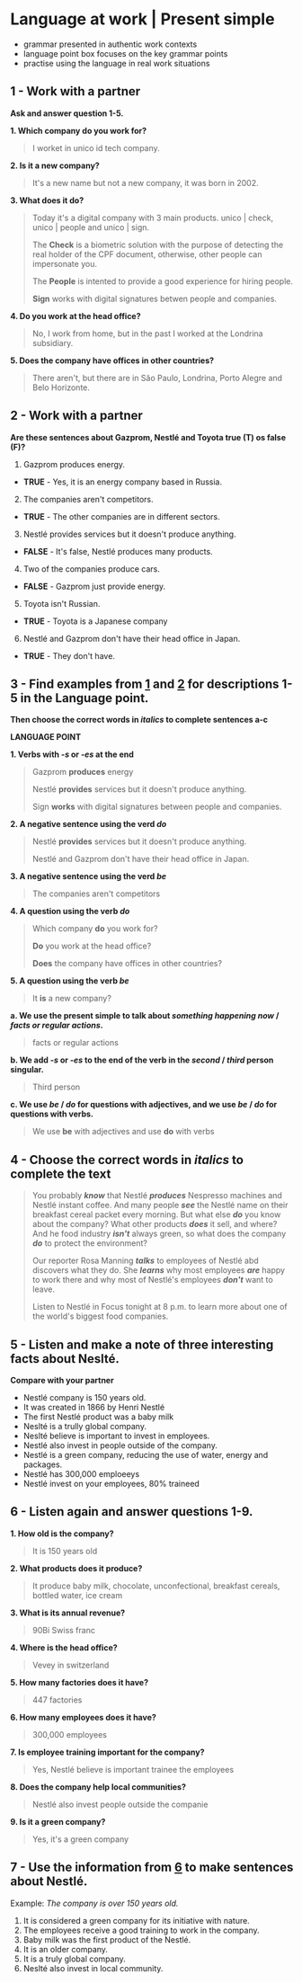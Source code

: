# Language at work | Present simple
- grammar presented in authentic work contexts
- language point box focuses on the key grammar points
- practise using the language in real work situations

## 1 - Work with a partner

**Ask and answer question 1-5.**

**1. Which company do you work for?**
> I worket in unico id tech company.

**2. Is it a new company?**
> It's a new name but not a new company, it was born in 2002.

**3. What does it do?**
> Today it's a digital company with 3 main products. unico | check, unico | people and unico | sign.
>
> The **Check** is a biometric solution with the purpose of detecting the real holder of the CPF document, otherwise, other people can impersonate you.
>
> The **People** is intented to provide a good experience for hiring people.
>
> **Sign** works with digital signatures betwen people and companies.

**4. Do you work at the head office?**
> No, I work from home, but in the past I worked at the Londrina subsidiary.

**5. Does the company have offices in other countries?**
> There aren't, but there are in São Paulo, Londrina, Porto Alegre and Belo Horizonte.

## 2 - Work with a partner

**Are these sentences about Gazprom, Nestlé and Toyota true (T) os false (F)?**

1. Gazprom produces energy.
  - **TRUE** - Yes, it is an energy company based in Russia.
2. The companies aren't competitors.
  - **TRUE** - The other companies are in different sectors.
3. Nestlé provides services but it doesn't produce anything.
  - **FALSE** - It's false, Nestlé produces many products.
4. Two of the companies produce cars.
  - **FALSE** - Gazprom just provide energy.
5. Toyota isn't Russian.
  - **TRUE** - Toyota is a Japanese company
6. Nestlé and Gazprom don't have their head office in Japan.
  - **TRUE** - They don't have.

## 3 - Find examples from [1](#1---work-with-a-partner) and [2](#2---work-with-a-partner) for descriptions 1-5 in the Language point.

**Then choose the correct words in *italics* to complete sentences a-c**

**LANGUAGE POINT**

**1. Verbs with *-s* or *-es* at the end**
> Gazprom **produces** energy
>
> Nestlé **provides** services but it doesn't produce anything.
>
> Sign **works** with digital signatures between people and companies. 

**2. A negative sentence using the verd *do***
> Nestlé **provides** services but it doesn't produce anything.
>
> Nestlé and Gazprom don't have their head office in Japan.

**3. A negative sentence using the verd *be***
> The companies aren't competitors

**4. A question using the verb *do***
> Which company **do** you work for?
> 
> **Do** you work at the head office?
> 
> **Does** the company have offices in other countries?

**5. A question using the verb *be***
> It **is** a new company?

**a. We use the present simple to talk about *something happening now* / *facts or regular actions*.**
> facts or regular actions

**b. We add *-s* or *-es* to the end of the verb in the *second* / *third* person singular.**
> Third person

**c. We use *be* / *do* for questions with adjectives, and we use *be* / *do* for questions with verbs.**
> We use **be** with adjectives and use **do** with verbs

## 4 - Choose the correct words in *italics* to complete the text

> You probably ***know*** that Nestlé ***produces*** Nespresso machines and Nestlé instant coffee. And many people ***see*** the Nestlé name on their breakfast cereal packet every morning. But what else ***do*** you know about the company? What other products ***does*** it sell, and where? And he food industry ***isn't*** always green, so what does the company ***do*** to protect the environment?
>
> Our reporter Rosa Manning ***talks*** to employees of Nestlé abd discovers what they do. She ***learns*** why most employees ***are*** happy to work there and why most of Nestlé's employees ***don't*** want to leave.
>
> Listen to Nestlé in Focus tonight at 8 p.m. to learn more about one of the world's biggest food companies.


## 5 - Listen and make a note of three interesting facts about Neslté.

**Compare with your partner**

- Nestlé company is 150 years old.
- It was created in 1866 by Henri Nestlé
- The first Nestlé product was a baby milk
- Neslté is a trully global company.
- Neslté believe is important to invest in employees.
- Nestlé also invest in people outside of the company.
- Nestlé is a green company, reducing the use of water, energy and packages.
- Nestlé has 300,000 emploeeys
- Nestlé invest on your employees, 80% traineed
## 6 - Listen again and answer questions 1-9.

**1. How old is the company?**
> It is 150 years old

**2. What products does it produce?**
> It produce baby milk, chocolate, unconfectional, breakfast cereals, bottled water, ice cream

**3. What is its annual revenue?**
> 90Bi Swiss franc

**4. Where is the head office?**
> Vevey in switzerland

**5. How many factories does it have?**
> 447 factories

**6. How many employees does it have?**
> 300,000 employees

**7. Is employee training important for the company?**
> Yes, Nestlé believe is important trainee the employees 

**8. Does the company help local communities?**
> Nestlé also invest people outside the companie

**9. Is it a green company?**
> Yes, it's a green company

## 7 - Use the information from [6](#6---listen-again-and-answer-questions-1-9) to make sentences about Nestlé.

Example: *The company is over 150 years old.*

1. It is considered a green company for its initiative with nature.
1. The employees receive a good training to work in the company.
1. Baby milk was the first product of the Nestlé.
1. It is an older company.
1. It is a truly global company.
1. Neslté also invest in local community.